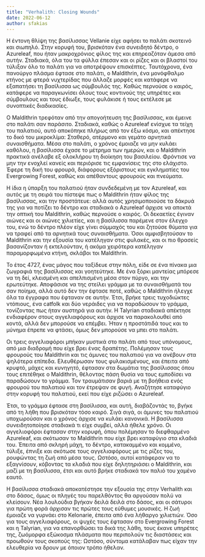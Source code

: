 ```yaml
---
title: "Verhalith: Closing Wounds"
date: 2022-06-12
author: sfakias
---
```


Η έντονη θλίψη της βασίλισσας Vellanie είχε αφήσει το παλάτι σκοτεινό και σιωπηλό. Στην κορυφή του, βρισκόταν ένα συνειδητό δέντρο, o Azureleaf, που ήταν μακροχρόνιος φίλος της και επηρεαζόταν άμεσα από αυτήν. Σταδιακά, όλα του τα φύλλα έπεσαν και οι ρίζες και οι βλαστοί του τύλιξαν όλο το παλάτι για να αποτρέψουν επισκέπτες. Ταυτόχρονα, ένα πανούργο πλάσμα έφτασε στο παλάτι, ο Maldithrin, ένα μονόφθαλμο κτήνος με φτερά νυχτερίδας που άλλαζε μορφές και κατάφερε να εξαπατήσει τη βασίλισσα ως σύμβουλός της. Καθώς περνούσε ο καιρός, κατάφερε να παραγκωνίσει όλους τους κοντινούς της υπηρέτες και σύμβουλους και τους έδιωξε, τους φυλάκισε ή τους εκτέλεσε με συνοπτικές διαδικασίες.

Ο Maldithrin τρεφόταν από την απογοήτευση της βασίλισσας, και έμεινε στο παλάτι σαν παράσιτο. Σταδιακά, καθώς ο Azureleaf ενίσχυε τα τείχη του παλατιού, αυτό αποκόπηκε πλήρως από τον έξω κόσμο, και απέκτησε το δικό του μικροκλίμα: Σταθερό, ατέρμονο και γεμάτο αρνητικά συναισθήματα. Μέσα στο παλάτι, ο χρόνος έμοιαζε να μην κυλάει καθόλου, η βασίλισσα έχασε το μέτρημα των ημερών, και ο Maldithrin πρακτικά ανέλαβε εξ ολοκλήρου τη διοίκηση του βασιλείου. Φρόντισε να μην την ενοχλεί κανείς και περιόρισε τις εμφανίσεις της στο ελάχιστο. Έφερε τη δική του φρουρά, διάφορους εξόριστους και εγκληματίες του Evergrowing Forest, καθώς και απέθαντους φρουρούς και πνεύματα.  

Η ίδια η ύπαρξη του παλατιού ήταν συνδεδεμένη με τον Azureleaf, και αυτός με τη σειρά του πίστεψε πως ο Maldithrin ήταν φίλος της βασίλισσας, και την προστάτευε: αλλά αυτός χρησιμοποιούσε τα δάκρυά της για να ποτίζει το δέντρο και σταδιακά ο Azureleaf άρχισε να αποκτά την οπτική του Maldithrin, καθώς περνούσε ο καιρός. Οι δεκαετίες έγιναν αιώνες και οι αιώνες χιλιετίες, και η βασίλισσα παρέμενε στον έλεγχο του, ενώ το δέντρο πλέον είχε γίνει σύμμαχός του και ζητούσε θύματα για να τραφεί από τα αρνητικά τους συναισθήματα. Όσοι αμφισβητούσαν το Maldithrin και την εξουσία του κατέληγαν στις φυλακές, και οι πιο θρασείς βασανίζονταν ή εκτελούνταν, ή ακόμα χειρότερα κατέληγαν παραμορφωμένα κτήνη, σκλάβοι τοι Maldithrin.  

Το έτος 4727, ένας μάγος που ταξίδευε στην πόλη, είδε σε ένα πίνακα μια ζωγραφιά της βασίλισσας και γοητεύτηκε. Με ένα ξόρκι μαντείας μπόρεσε να τη δεί, κλεισμένη και απελπισμένη μέσα στον πύργο, και την ερωτεύτηκε. Αποφάσισε να της στείλει γράμμα με τα συναισθήματά του σαν ποίημα, αλλά αυτό δεν την έφτασε ποτέ, καθώς ο Maldithrin ήλεγχε όλα τα έγγραφα που έφταναν σε αυτήν. Έτσι, βρήκε τρεις τυχοδιώκτες ντόπιους, ένα catfolk και δύο νεράιδες για να παραδώσουν το γράμμα, τονίζοντας πως ήταν αυστηρά για αυτήν. Η Talyrian σταδιακά απέκτησε ενδιαφέρον στους αγγελιαφόρους και άρχισε να παρακολουθεί από κοντά, αλλά δεν μπορούσε να επέμβει. Ήταν η προστάτιδά τους και το μύνημα έπρεπε να φτάσει, όμως δεν μπορούσε να μπει στο παλάτι.

Οι τρεις αγγελιαφόροι μπήκαν μυστικά στο παλάτι από τους υπόνομους, από μια διαδρομή που είχε βρει ένας δραπέτης. Πολέμησαν τους φρουρούς του Maldithrin και τις άμυνες του παλατιού για να ανέβουν στα ψηλότερα επίπεδα. Ελευθέρωσαν τους φυλακισμένους, και έπειτα από κρυφτό, μάχες και κυνηγητό, έφτασαν στα δωμάτια της βασίλισσας όπου τους επιτέθηκε ο Maldithrin, θέλοντας πάση θυσία να τους εμποδίσει να παραδώσουν το γράμμα. Τον τραυμάτισαν βαριά με τη βοήθεια ενός φρουρού του παλατιού και τον έτρεψαν σε φυγή. Αναζήτησε καταφύγιο στην κορυφή του παλατιού, εκεί που είχε ριζώσει ο Azureleaf.  

Έτσι, το γράμμα έφτασε στη βασίλισσα, και αυτή, διαβάζοντάς το, βγήκε από τη λήθη που βρισκόταν τόσο καιρό. Σιγά σιγά, οι άμυνες του παλατιού υποχωρούσαν και ο χρόνος άρχισε να κυλάει κανονικά. Η βασίλισσα συνειδητοποίησε σταδιακά τι είχε συμβεί, αλλά ήθελε χρόνο. Οι αγγελιοφόροι έφτασαν στην κορυφή, όπου πολέμησαν το διεφθαρμένο Azureleaf, και σκότωσαν το Maldithrin που είχε βρει καταφύγιο στα κλαδιά του. Έπειτα από σκληρή μάχη, το δέντρο, κατακαμμένο και κομμένο, τύλιξε, έπνιξε και σκότωσε τους αγγελιαφόρους με τις ρίζες του, ρουφώντας τη ζωή από μέσα τους. Ωστόσο, αυτοί κατάφεραν να το εξαγνίσουν, κόβοντας τα κλαδιά που είχε δηλητηριάσει ο Maldithrin, και μαζί με τη βασίλισσα, έτσι και αυτό βρήκε σταδιακά τον παλιό του χαμένο εαυτό.  

Η βασίλισσα σταδιακά αποκατέστησε την εξουσία της στην Verhalith και στο δάσος, όμως οι πληγές του παρελθόντος θα αργούσαν πολύ να κλείσουν. Νέα λουλούδια βγήκαν δειλά δειλά στο δάσος, και οι σάτυροι για πρώτη φορά άρχισαν τις πρώτες τους εύθυμες μουσικές. Η ζωή έμοιαζε να γυρνάει στο Kelonarie, έπειτα από ένα λήθαργο χιλιετιών. Όσο για τους αγγελιαφόρους, οι ψυχές τους έφτασαν στο Evergrowing Forest και η Talyrian, για να επανορθώσει τα δικά της λάθη, τους έκανε υπηρέτες της, ζωόμορφα εξώκοσμα πλάσματα που περιπολούν τις διαστάσεις και προωθούν τους σκοπούς της: Ωστόσο, σύντομα κατάλαβαν πως είχαν την ελευθερία να δρουν με όποιον τρόπο ήθελαν.  


